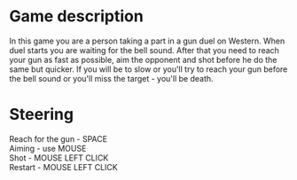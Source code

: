 # Game description
In this game you are a person taking a part in a gun duel on Western. When duel starts you are waiting for the bell sound.  After that you need to reach your gun as fast as possible, aim the opponent and shot before he do the same but quicker. If you will be to slow or you'll try to reach your gun before the bell sound or you'll miss the target - you'll be death.

# Steering
Reach for the gun - SPACE  
Aiming - use MOUSE   
Shot - MOUSE LEFT CLICK  
Restart - MOUSE LEFT CLICK  
